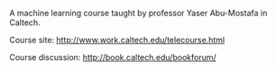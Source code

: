 A machine learning course taught by professor Yaser Abu-Mostafa in Caltech.

Course site: http://www.work.caltech.edu/telecourse.html

Course discussion: http://book.caltech.edu/bookforum/

